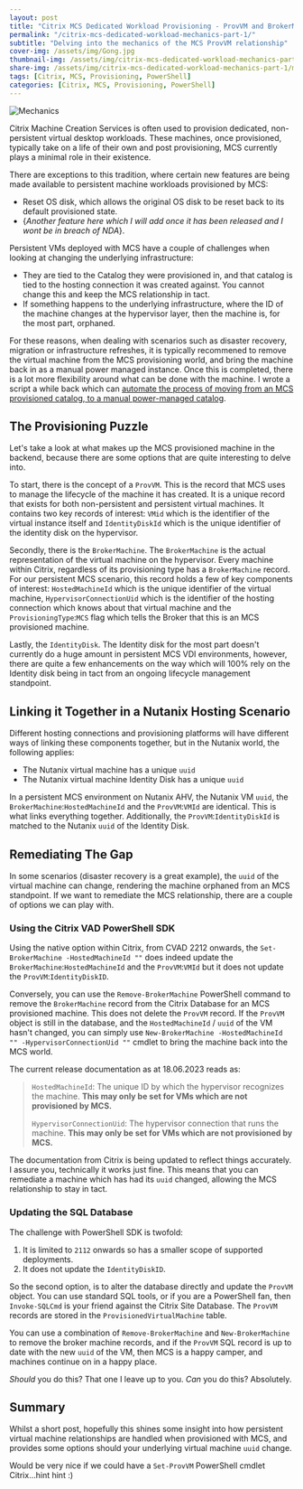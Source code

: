 ```yaml
---
layout: post
title: "Citrix MCS Dedicated Workload Provisioning - ProvVM and BrokerMachine Mechanics"
permalink: "/citrix-mcs-dedicated-workload-mechanics-part-1/"
subtitle: "Delving into the mechanics of the MCS ProvVM relationship"
cover-img: /assets/img/Gong.jpg
thumbnail-img: /assets/img/citrix-mcs-dedicated-workload-mechanics-part-1/mechanics.png
share-img: /assets/img/citrix-mcs-dedicated-workload-mechanics-part-1/mechanics.png
tags: [Citrix, MCS, Provisioning, PowerShell]
categories: [Citrix, MCS, Provisioning, PowerShell]
---
```


![Mechanics]({{site.baseurl}}/assets/img/citrix-mcs-dedicated-workload-mechanics-part-1/mechanics.png)

Citrix Machine Creation Services is often used to provision dedicated, non-persistent virtual desktop workloads. These machines, once provisioned, typically take on a life of their own and post provisioning, MCS currently plays a minimal role in their existence.

There are exceptions to this tradition, where certain new features are being made available to persistent machine workloads provisioned by MCS:

-  Reset OS disk, which allows the original OS disk to be reset back to its default provisioned state.
-  {*Another feature here which I will add once it has been released and I wont be in breach of NDA*}.

Persistent VMs deployed with MCS have a couple of challenges when looking at changing the underlying infrastructure:

-  They are tied to the Catalog they were provisioned in, and that catalog is tied to the hosting connection it was created against. You cannot change this and keep the MCS relationship in tact.
-  If something happens to the underlying infrastructure, where the ID of the machine changes at the hypervisor layer, then the machine is, for the most part, orphaned.

For these reasons, when dealing with scenarios such as disaster recovery, migration or infrastructure refreshes, it is typically recommened to remove the virtual machine from the MCS provisioning world, and bring the machine back in as a manual power managed instance. Once this is completed, there is a lot more flexibility around what can be done with the machine. I wrote a script a while back which can [automate the process of moving from an MCS provisioned catalog, to a manual power-managed catalog](https://github.com/JamesKindon/Citrix/blob/master/Migration%20Scripts/MigrateMCSToManual/MigrateMCSToManual.ps1).

## The Provisioning Puzzle

Let's take a look at what makes up the MCS provisioned machine in the backend, because there are some options that are quite interesting to delve into.

To start, there is the concept of a `ProvVM`. This is the record that MCS uses to manage the lifecycle of the machine it has created. It is a unique record that exists for both non-persistent and persistent virtual machines. It contains two key records of interest: `VMid` which is the identifier of the virtual instance itself and `IdentityDiskId` which is the unique identifier of the identity disk on the hypervisor.

Secondly, there is the `BrokerMachine`. The `BrokerMachine` is the actual representation of the virtual machine on the hypervisor. Every machine within Citrix, regardless of its provisioning type has a `BrokerMachine` record. For our persistent MCS scenario, this record holds a few of key components of interest: `HostedMachineId` which is the unique identifier of the virtual machine, `HypervisorConnectionUid` which is the identifier of the hosting connection which knows about that virtual machine and the `ProvisioningType`:`MCS` flag which tells the Broker that this is an MCS provisioned machine.

Lastly, the `IdentityDisk`. The Identity disk for the most part doesn't currently do a huge amount in persistent MCS VDI environments, however, there are quite a few enhancements on the way which will 100% rely on the Identity disk being in tact from an ongoing lifecycle management standpoint.

## Linking it Together in a Nutanix Hosting Scenario

Different hosting connections and provisioning platforms will have different ways of linking these components together, but in the Nutanix world, the following applies:

-  The Nutanix virtual machine has a unique `uuid`
-  The Nutanix virtual machine Identity Disk has a unique `uuid`

In a persistent MCS environment on Nutanix AHV, the Nutanix VM `uuid`, the `BrokerMachine`:`HostedMachineId` and the `ProvVM`:`VMId` are identical. This is what links everything together. Additionally, the `ProvVM`:`IdentityDiskId` is matched to the Nutanix `uuid` of the Identity Disk.

## Remediating The Gap

In some scenarios (disaster recovery is a great example), the `uuid` of the virtual machine can change, rendering the machine orphaned from an MCS standpoint. If we want to remediate the MCS relationship, there are a couple of options we can play with.

### Using the Citrix VAD PowerShell SDK

Using the native option within Citrix, from CVAD 2212 onwards, the `Set-BrokerMachine -HostedMachineId ""` does indeed update the `BrokerMachine`:`HostedMachineId` and the  `ProvVM`:`VMId` but it does not update the `ProvVM`:`IdentityDiskID`.

Conversely, you can use the `Remove-BrokerMachine` PowerShell command to remove the `BrokerMachine` record from the Citrix Database for an MCS provisioned machine. This does not delete the `ProvVM` record. If the `ProvVM` object is still in the database, and the `HostedMachineId` / `uuid` of the VM hasn't changed, you can simply use `New-BrokerMachine -HostedMachineId "" -HypervisorConnectionUid ""` cmdlet to bring the machine back into the MCS world.

The current release documentation as at 18.06.2023 reads as:

> `HostedMachineId`: The unique ID by which the hypervisor recognizes the machine. **This may only be set for VMs which are not provisioned by MCS.**
>
> `HypervisorConnectionUid`: The hypervisor connection that runs the machine. **This may only be set for VMs which are not provisioned by MCS.**

The documentation from Citrix is being updated to reflect things accurately. I assure you, technically it works just fine. This means that you can remediate a machine which has had its `uuid` changed, allowing the MCS relationship to stay in tact.

### Updating the SQL Database

The challenge with PowerShell SDK is twofold:

1.  It is limited to `2112` onwards so has a smaller scope of supported deployments.
2.  It does not update the `IdentityDiskID`.

So the second option, is to alter the database directly and update the `ProvVM` object. You can use standard SQL tools, or if you are a PowerShell fan, then `Invoke-SQLCmd` is your friend against the Citrix Site Database. The `ProvVM` records are stored in the `ProvisionedVirtualMachine` table.

You can use a combination of `Remove-BrokerMachine` and `New-BrokerMachine` to remove the broker machine records, and if the `ProvVM` SQL record is up to date with the new `uuid` of the VM, then MCS is a happy camper, and machines continue on in a happy place.

*Should* you do this? That one I leave up to you. *Can* you do this? Absolutely.

## Summary

Whilst a short post, hopefully this shines some insight into how persistent virtual machine relationships are handled when provisioned with MCS, and provides some options should your underlying virtual machine `uuid` change.

Would be very nice if we could have a `Set-ProvVM` PowerShell cmdlet Citrix...hint hint :)